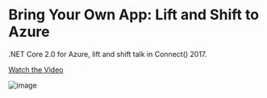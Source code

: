 # Bring Your Own App: Lift and Shift to Azure

.NET Core 2.0 for Azure, lift and shift talk in Connect() 2017.

[Watch the Video](https://channel9.msdn.com/Events/Connect/2017/E102)

![image](https://user-images.githubusercontent.com/30820950/64244442-2c151c80-cf5d-11e9-871a-66922b3abf0d.png)

